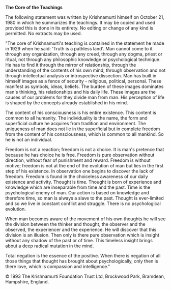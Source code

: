 
**The Core of the Teachings**

The following statement was written by Krishnamurti himself on October 21, 1980 in which he summarizes the teachings. It may be copied and used provided this is done in its entirety. No editing or change of any kind is permitted. No extracts may be used.

"The core of Krishnamurti's teaching is contained in the statement he made in 1929 when he said: 'Truth is a pathless land'. Man cannot come to it through any organization, through any creed, through any dogma, priest or ritual, not through any philosophic knowledge or psychological technique. He has to find it through the mirror of relationship, through the understanding of the contents of his own mind, through observation and not through intellectual analysis or introspective dissection. Man has built in himself images as a fence of security - religious, political, personal. These manifest as symbols, ideas, beliefs. The burden of these images dominates man's thinking, his relationships and his daily life. These images are the causes of our problems for they divide man from man. His perception of life is shaped by the concepts already established in his mind.

The content of his consciousness is his entire existence. This content is common to all humanity. The individuality is the name, the form and superficial culture he acquires from tradition and environment. The uniqueness of man does not lie in the superficial but in complete freedom from the content of his consciousness, which is common to all mankind. So he is not an individual.

Freedom is not a reaction; freedom is not a choice. It is man's pretence that because he has choice he is free. Freedom is pure observation without direction, without fear of punishment and reward. Freedom is without motive; freedom is not at the end of the evolution of man but lies in the first step of his existence. In observation one begins to discover the lack of freedom. Freedom is found in the choiceless awareness of our daily existence and activity. Thought is time. Thought is born of experience and knowledge which are inseparable from time and the past. Time is the psychological enemy of man. Our action is based on knowledge and therefore time, so man is always a slave to the past. Thought is ever-limited and so we live in constant conflict and struggle. There is no psychological evolution.

When man becomes aware of the movement of his own thoughts he will see the division between the thinker and thought, the observer and the observed, the experiencer and the experience. He will discover that this division is an illusion. Then only is there pure observation which is insight without any shadow of the past or of time. This timeless insight brings about a deep radical mutation in the mind.

Total negation is the essence of the positive. When there is negation of all those things that thought has brought about psychologically, only then is there love, which is compassion and intelligence."

© 1993 The Krishnamurti Foundation Trust Ltd,
Brockwood Park, Bramdean, Hampshire, England.









